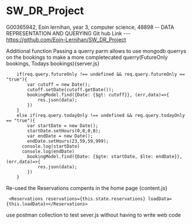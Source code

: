 # SW_DR_Project
G00365942, Eoin lernihan, year 3, computer science, 48898 -- DATA REPRESENTATION AND QUERYING
Git hub Link --- https://github.com/Eoin-Lernihan/SW_DR_Project


Additional function
Passing a querry parm allows to use mongodb querrys on the bookings to make a more completecated querry(FutureOnly bookings, Todays bookings){server.js}
```
    if(req.query.futureOnly !== undefined && req.query.futureOnly == "true"){
        var cutoff = new Date();
        cutoff.setDate(cutoff.getDate());
        bookingModel.find({Date: {$gt: cutoff}}, (err,data)=>{
            res.json(data);
        })  
    }
    else if(req.query.todayOnly !== undefined && req.query.todayOnly == "true"){
        var startDate = new Date();
        startDate.setHours(0,0,0,0);
        var endDate = new Date();
        endDate.setHours(23,59,59,999);
      console.log(startDate)
      console.log(endDate)
        bookingModel.find({Date: {$gte: startDate, $lte: endDate}}, (err,data)=>{
            res.json(data);
        })  
    }
```

Re-used the Reservations compents in the home page {content.js}
```
 <Reservations reservations={this.state.reservations} loadData={this.loadData}></Reservations>
```

use postman collection to test sever.js without having to write web code
